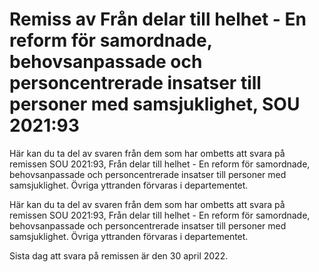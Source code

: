 # Remiss av Från delar till helhet - En reform för samordnade, behovsanpassade och personcentrerade insatser till personer med samsjuklighet, SOU 2021:93

Här kan du ta del av svaren från dem som har ombetts att svara på remissen SOU 2021:93, Från delar till helhet - En reform för samordnade, behovsanpassade och personcentrerade insatser till personer med samsjuklighet. Övriga yttranden förvaras i departementet.

Här kan du ta del av svaren från dem som har ombetts att svara på remissen SOU 2021:93, Från delar till helhet - En reform för samordnade, behovsanpassade och personcentrerade insatser till personer med samsjuklighet. Övriga yttranden förvaras i departementet.

Sista dag att svara på remissen är den 30 april 2022.
